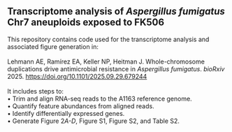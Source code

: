 ## Transcriptome analysis of *Aspergillus fumigatus* Chr7 aneuploids exposed to FK506

This repository contains code used for the transcriptome analysis and associated figure generation in: \
\
Lehmann AE, Ramírez EA, Keller NP, Heitman J. Whole-chromosome duplications drive antimicrobial resistance in *Aspergillus fumigatus*.
*bioRxiv* 2025. https://doi.org/10.1101/2025.09.29.679244 \
\
It includes steps to: \
  • Trim and align RNA-seq reads to the A1163 reference genome. \
  • Quantify feature abundances from aligned reads. \
  • Identify differentially expressed genes. \
  • Generate Figure 2*A-D*, Figure S1, Figure S2, and Table S2.
